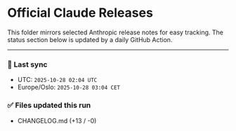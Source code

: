 # Official Claude Releases

This folder mirrors selected Anthropic release notes for easy tracking.
The status section below is updated by a daily GitHub Action.


---

<!-- sync-status:start -->

### 🔄 Last sync
- UTC: `2025-10-28 02:04 UTC`
- Europe/Oslo: `2025-10-28 03:04 CET`

### ✅ Files updated this run

- CHANGELOG.md (+13 / -0)<!-- sync-status:end -->













